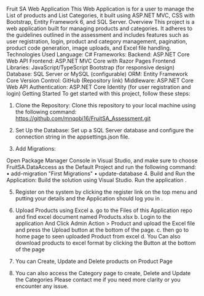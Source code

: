 Fruit SA Web Application
This Web Application is for a user to manage the List of products and List Categories, it built using ASP.NET MVC, CSS with Bootstrap, Entity Framework 6, and SQL Server. 
Overview
This project is a web application built for managing products and categories. It adheres to the guidelines outlined in the assessment and includes features such as user registration, login, product and category management, pagination, product code generation, image uploads, and Excel file handling.
Technologies Used
Language: C#
Frameworks:
Backend: ASP.NET Core Web API
Frontend: ASP.NET MVC Core with Razor Pages
Frontend Libraries:
JavaScript/TypeScript
Bootstrap (for responsive design)
Database: SQL Server or MySQL (configurable)
ORM: Entity Framework Core
Version Control: GitHub (Repository link)
Middleware: ASP.NET Core Web API
Authentication: ASP.NET Core Identity (for user registration and login)
Getting Started
To get started with this project, follow these steps:
1.	Clone the Repository: Clone this repository to your local machine using the following command:
https://github.com/mnqobi16/FruitSA_Assessment.git

2.	Set Up the Database: Set up a SQL Server database and configure the connection string in the appsettings.json file.

3.	Add Migrations:

Open Package Manager Console in Visual Studio, and make sure to choose FruitSA.DataAccess as the Default Project and run the following command: 
•	add-migration "First Migrations" 
•	update-database
4.	Build and Run the Application: Build the solution using Visual Studio. Run the application .

5.	Register on the system by clicking the register link on the top menu and putting your details and the Application should log you in .


6.	Upload Products using Excel
a. go to the Files of this Application repo and find excel document named Products.xlsx
b. Login to the application And Click Admin Action > Product and upload the Excel file and press the Upload button at the bottom of the page.
c. then go to home page to seen uploaded Product from excel
d. You Can also download products to excel format by clicking the Button at the bottom of the page 

7.	You can Create, Update and Delete products on Product Page 

8.	You can also access the Category page to create, Delete and  Update the Categories
Please contact me if you need more clarity or you encounter any issue.
